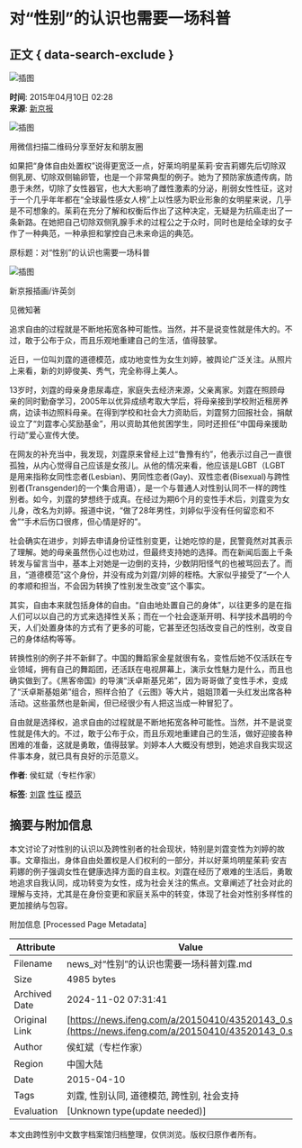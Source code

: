 # 对“性别”的认识也需要一场科普

## 正文 { data-search-exclude }


![插图](https://dolphin.deliver.ifeng.com/c?z=ifeng&la=0&si=2&ci=23&cg=22&c=29&or=232&l=728&bg=728&b=726&u=https://y0.ifengimg.com/34c4a1d78882290c/2012/0528/1x1.gif)

**时间**: 2015年04月10日 02:28  
**来源**: [新京报](http://epaper.bjnews.com.cn/html/2015-04/10/content_570907.htm?div=-1)

![插图](http://h2.ifengimg.com/0f56ee67a4c375c2/2013/1106/indeccode.png)

用微信扫描二维码分享至好友和朋友圈

如果把“身体自由处置权”说得更宽泛一点，好莱坞明星茱莉·安吉莉娜先后切除双侧乳房、切除双侧输卵管，也是一个非常典型的例子。她为了预防家族遗传病，防患于未然，切除了女性器官，也大大影响了雌性激素的分泌，削弱女性性征，这对于一个几乎年年都在“全球最性感女人榜”上以性感为职业形象的女明星来说，几乎是不可想象的。茱莉在充分了解和权衡后作出了这种决定，无疑是为抗癌走出了一条新路。在她把自己切除双侧乳腺手术的过程公之于众时，同时也是给全球的女子作了一种典范，一种承担和掌控自己未来命运的典范。

原标题：对“性别”的认识也需要一场科普

![插图](http://y3.ifengimg.com/cmpp/2015/04/10/02/e59d19b7-7a39-45ed-8c00-418e162741b2_size66_w400_h570.jpg)

新京报插画/许英剑

见微知著

追求自由的过程就是不断地拓宽各种可能性。当然，并不是说变性就是伟大的。不过，敢于公布于众，而且乐观地重建自己的生活，值得鼓掌。

近日，一位叫刘霆的道德模范，成功地变性为女生刘婷，被舆论广泛关注。从照片上来看，新的刘婷俊美、秀气，完全称得上美人。

13岁时，刘霆的母亲身患尿毒症，家庭失去经济来源，父亲离家。刘霆在照顾母亲的同时勤奋学习，2005年以优异成绩考取大学后，将母亲接到学校附近租房养病，边读书边照料母亲。在得到学校和社会大力资助后，刘霆努力回报社会，捐献设立了“刘霆孝心奖励基金”，用以资助其他贫困学生，同时还担任“中国母亲援助行动”爱心宣传大使。

在网友的补充当中，我发现，刘霆原来曾经上过“鲁豫有约”，他表示过自己一直很孤独，从内心觉得自己应该是女孩儿。从他的情况来看，他应该是LGBT（LGBT是用来指称女同性恋者(Lesbian)、男同性恋者(Gay)、双性恋者(Bisexual)与跨性别者(Transgender)的一个集合用语），是一个与普通人对性别认同不一样的跨性别者。如今，刘霆的梦想终于成真。在经过为期6个月的变性手术后，刘霆变为女儿身，改名为刘婷。报道中说，“做了28年男性，刘婷似乎没有任何留恋和不舍”“手术后伤口很疼，但心情是好的”。

社会确实在进步，刘婷去申请身份证性别变更，让她吃惊的是，民警竟然对其表示了理解。她的母亲虽然伤心过也劝过，但最终支持她的选择。而在新闻后面上千条转发与留言当中，基本上对她是一边倒的支持，少数阴阳怪气的也被骂回去了。而且，“道德模范”这个身份，并没有成为刘霆/刘婷的桎梏。大家似乎接受了“一个人的孝顺和担当，不会因为转换了性别发生改变”这个事实。

其实，自由本来就包括身体的自由。“自由地处置自己的身体”，以往更多的是在指人们可以以自己的方式来选择性关系；而在一个社会逐渐开明、科学技术昌明的今天，人们处置身体的方式有了更多的可能，它甚至还包括改变自己的性别，改变自己的身体结构等等。

转换性别的例子并不新鲜了。中国的舞蹈家金星就很有名，变性后她不仅活跃在专业领域，拥有自己的舞蹈团，还活跃在电视屏幕上，演示女性魅力是什么，而且也确实做到了。《黑客帝国》的导演“沃卓斯基兄弟”，因为哥哥做了变性手术，变成了“沃卓斯基姐弟”组合，照样合拍了《云图》等大片，姐姐顶着一头红发出席各种活动。这些虽然也是新闻，但已经很少有人把这当成一种冒犯了。

自由就是选择权，追求自由的过程就是不断地拓宽各种可能性。当然，并不是说变性就是伟大的。不过，敢于公布于众，而且乐观地重建自己的生活，做好迎接各种困难的准备，这就是勇敢，值得鼓掌。刘婷本人大概没有想到，她追求自我实现这件事本身，就已具有良好的示范意义。

**作者**: 侯虹斌（专栏作家）

**标签**: [刘霆](http://search.ifeng.com/sofeng/search.action?c=1&q=%E5%88%98%E9%9C%86) [性征](http://search.ifeng.com/sofeng/search.action?c=1&q=%E6%80%A7%E5%BE%81) [模范](http://search.ifeng.com/sofeng/search.action?c=1&q=%E6%A8%A1%E8%8C%83)

## 摘要与附加信息

<!-- tcd_abstract -->
本文讨论了对性别的认识以及跨性别者的社会现状，特别是刘霆变性为刘婷的故事。文章指出，身体自由处置权是人们权利的一部分，并以好莱坞明星茱莉·安吉莉娜的例子强调女性在健康选择方面的自主权。刘霆在经历了艰难的生活后，勇敢地追求自我认同，成功转变为女性，成为社会关注的焦点。文章阐述了社会对此的理解与支持，尤其是在身份变更和家庭关系中的转变，体现了社会对性别多样性的更加接纳与包容。
<!-- tcd_abstract_end -->

附加信息 [Processed Page Metadata]

| Attribute       | Value                                  |
|-----------------|----------------------------------------|
| Filename        | news_对“性别”的认识也需要一场科普刘霆.md                             |
| Size            | 4985 bytes                           |
| Archived Date   | 2024-11-02 07:31:41                             |
| Original Link   | [https://news.ifeng.com/a/20150410/43520143_0.shtml](https://news.ifeng.com/a/20150410/43520143_0.shtml)                       |
| Author          | 侯虹斌（专栏作家）                               |
| Region          | 中国大陆                               |
| Date            | 2015-04-10                                 |
| Tags            | 刘霆, 性别认同, 道德模范, 跨性别, 社会支持                                 |
| Evaluation            | [Unknown type(update needed)]                                 |
<!-- tcd_table_end -->

本文由跨性别中文数字档案馆归档整理，仅供浏览。版权归原作者所有。
